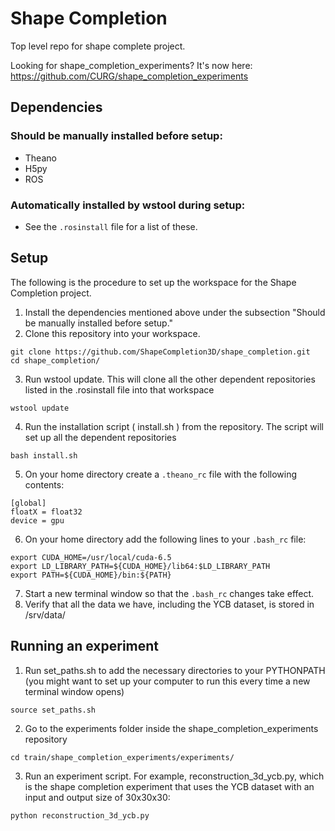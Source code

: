 # Shape Completion
Top level repo for shape complete project.

Looking for shape_completion_experiments? It's now here: https://github.com/CURG/shape_completion_experiments

## Dependencies
### Should be manually installed before setup:
- Theano
- H5py
- ROS

### Automatically installed by wstool during setup:
- See the ```.rosinstall``` file for a list of these.

## Setup
The following is the procedure to set up the workspace for the Shape Completion project.

1. Install the dependencies mentioned above under the subsection "Should be manually installed before setup."
2. Clone this repository into your workspace.

  ```
  git clone https://github.com/ShapeCompletion3D/shape_completion.git
  cd shape_completion/
  ```
3. Run wstool update. This will clone all the other dependent repositories listed in the .rosinstall file into that workspace
  
  ```
  wstool update
  ```
4. Run the installation script ( install.sh ) from the repository. The script will set up all the dependent repositories
  
  ```
  bash install.sh
  ```
5. On your home directory create a ```.theano_rc``` file with the following contents:

  ```
  [global]
  floatX = float32
  device = gpu
  ```
6. On your home directory add the following lines to your ```.bash_rc``` file:

  ```
  export CUDA_HOME=/usr/local/cuda-6.5
  export LD_LIBRARY_PATH=${CUDA_HOME}/lib64:$LD_LIBRARY_PATH
  export PATH=${CUDA_HOME}/bin:${PATH}
  ```
7. Start a new terminal window so that the ```.bash_rc``` changes take effect.
8. Verify that all the data we have, including the YCB dataset, is stored in /srv/data/

## Running an experiment
1. Run set_paths.sh to add the necessary directories to your PYTHONPATH (you might want to set up your computer to run this every time a new terminal window opens)
  
  ```
  source set_paths.sh
  ```
2. Go to the experiments folder inside the shape_completion_experiments repository

  ```
  cd train/shape_completion_experiments/experiments/
  ```
3. Run an experiment script. For example, reconstruction_3d_ycb.py, which is the shape completion experiment that uses the YCB dataset with an input and output size of 30x30x30:

  ```
  python reconstruction_3d_ycb.py
  ```

